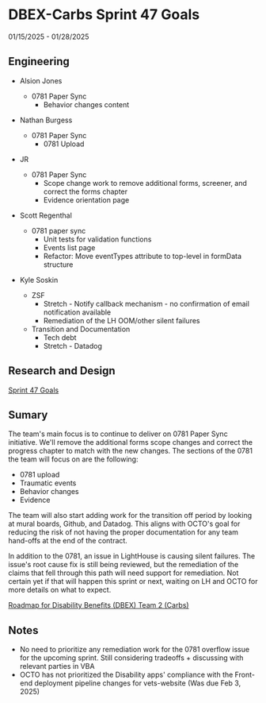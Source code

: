 # DBEX-Carbs Sprint 47 Goals	
01/15/2025 - 01/28/2025

## Engineering
  - Alsion Jones
    - 0781 Paper Sync
      - Behavior changes content
  
  - Nathan Burgess
    - 0781 Paper Sync 
      - 0781 Upload 
  
  - JR
    - 0781 Paper Sync
      - Scope change work to remove additional forms, screener, and correct the forms chapter
      - Evidence orientation page  
         
 - Scott Regenthal
    - 0781 paper sync
      -  Unit tests for validation functions
      -  Events list page 
      -  Refactor: Move eventTypes attribute to top-level in formData structure

- Kyle Soskin
    - ZSF
       - Stretch - Notify callback mechanism - no confirmation of email notification available
       - Remediation of the LH OOM/other silent failures
    - Transition and Documentation
       - Tech debt
       - Stretch - Datadog  

## Research and Design
[Sprint 47 Goals](https://dsva.slack.com/docs/T03FECE8V/F07N6EH4EUE?focus_section_id=temp:C:GJL2b42e00b71334bb7b32b8e468)

## Sumary
The team's main focus is to continue to deliver on 0781 Paper Sync initiative. We'll remove the additional forms scope changes and correct the progress chapter to match with the new changes. The sections of the 0781 the team will focus on are the following: 
  - 0781 upload
  - Traumatic events
  - Behavior changes
  - Evidence 

The team will also start adding work for the transition off period by looking at mural boards, Github, and Datadog. This aligns with OCTO's goal for reducing the risk of not having the proper documentation for any team hand-offs at the end of the contract.

In addition to the 0781, an issue in LightHouse is causing silent failures. The issue's root cause fix is still being reviewed, but the remediation of the claims that fell through this path will need support for remediation. Not certain yet if that will happen this sprint or next, waiting on LH and OCTO for more details on what to expect. 



[Roadmap for Disability Benefits (DBEX) Team 2 (Carbs)](https://app.mural.co/t/departmentofveteransaffairs9999/m/departmentofveteransaffairs9999/1717458460532/5a74ece0ca694a9e6c85b3a1130a8c7b8dabf123?wid=0-1728398176278)

## Notes
- No need to prioritize any remediation work for the 0781 overflow issue for the upcoming sprint. Still considering tradeoffs + discussing with relevant parties in VBA
- OCTO has not prioritized the Disability apps' compliance with the Front-end deployment pipeline changes for vets-website (Was due Feb 3, 2025) 
